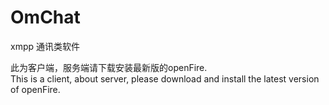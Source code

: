 # OmChat
xmpp 通讯类软件

此为客户端，服务端请下载安装最新版的openFire.<br/>
This is a client, about server, please download and install the latest version of openFire.

